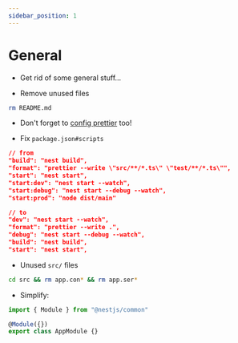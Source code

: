 ```yaml
---
sidebar_position: 1
---
```


# General

- Get rid of some general stuff...

- Remove unused files

```sh
rm README.md
```

- Don't forget to [config prettier](../../prettier/setup) too! 

- Fix `package.json#scripts`

```json title="package.json"
// from
"build": "nest build",
"format": "prettier --write \"src/**/*.ts\" \"test/**/*.ts\"",
"start": "nest start",
"start:dev": "nest start --watch",
"start:debug": "nest start --debug --watch",
"start:prod": "node dist/main"

// to
"dev": "nest start --watch",
"format": "prettier --write .",
"debug": "nest start --debug --watch",
"build": "nest build",
"start": "nest start",
```

- Unused `src/` files

```sh
cd src && rm app.con* && rm app.ser*
```

- Simplify:

```ts title="src/app.module.ts"
import { Module } from "@nestjs/common"

@Module({})
export class AppModule {}
```
